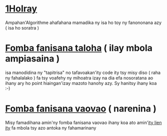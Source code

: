 # [1HoIray](http://1horay.epizy.com/)
Ampahan'Algorithme ahafahana mamadika ny isa ho toy ny fanononana azy ( isa ho soratra )

# [Fomba fanisana taloha](http://1horay.epizy.com/) ( ilay mbola ampiasaina )
isa manodidina ny "tapitrisa" no tafavoakan'ity code ity tsy misy diso ( raha ny fahalalako ) fa tsy voafehy ny mihoatra izay na dia efa nosoratana ao ihany ary ho point hiaingan'izay mazoto hanohy azy. Sy hanitsy ihany koa :-)

# [Fomba fanisana vaovao](http://1horay.epizy.com/?fanisana_vaovao=1) ( narenina )
Misy famadihana amin'ny fomba fanisana vaovao ihany koa ato amin'[ity lien ity](http://1horay.epizy.com/?fanisana_vaovao=1) fa mbola tsy azo antoka ny fahamarinany
